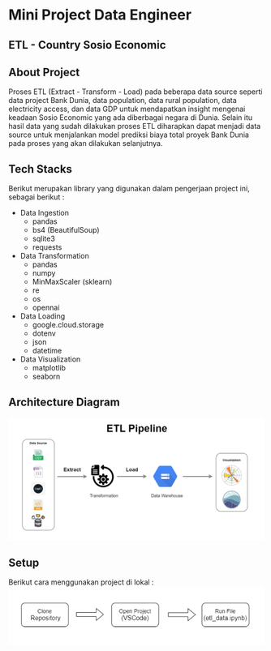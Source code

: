 # Mini Project Data Engineer
## ETL - Country Sosio Economic

## About Project
Proses ETL (Extract - Transform - Load) pada beberapa data source seperti data project Bank Dunia, data population, data rural population, data electricity access, dan data GDP untuk mendapatkan insight mengenai keadaan Sosio Economic yang ada diberbagai negara di Dunia. Selain itu hasil data yang sudah dilakukan proses ETL diharapkan dapat menjadi data source untuk menjalankan model prediksi biaya total proyek Bank Dunia pada proses yang akan dilakukan selanjutnya.

## Tech Stacks
Berikut merupakan library yang digunakan dalam pengerjaan project ini, sebagai berikut : 
- Data Ingestion
  - pandas
  - bs4 (BeautifulSoup)
  - sqlite3
  - requests
- Data Transformation
  - pandas
  - numpy
  - MinMaxScaler (sklearn)
  - re
  - os
  - opennai
- Data Loading
  - google.cloud.storage
  - dotenv
  - json
  - datetime
- Data Visualization
  - matplotlib
  - seaborn

## Architecture Diagram
![preview](https://github.com/Ikaap/mini-project_ika-purwanti/blob/main/screenshots/etl_pipeline.png)  

## Setup 
Berikut cara menggunakan project di lokal :
![preview](https://github.com/Ikaap/mini-project_ika-purwanti/blob/main/screenshots/setup_program.png)  